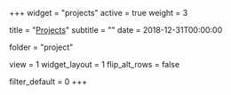 +++
widget = "projects"
active = true
weight = 3

title = "[Projects](projects)"
subtitle = ""
date = 2018-12-31T00:00:00

folder = "project"

view = 1
widget_layout = 1
flip_alt_rows = false

filter_default = 0
+++
